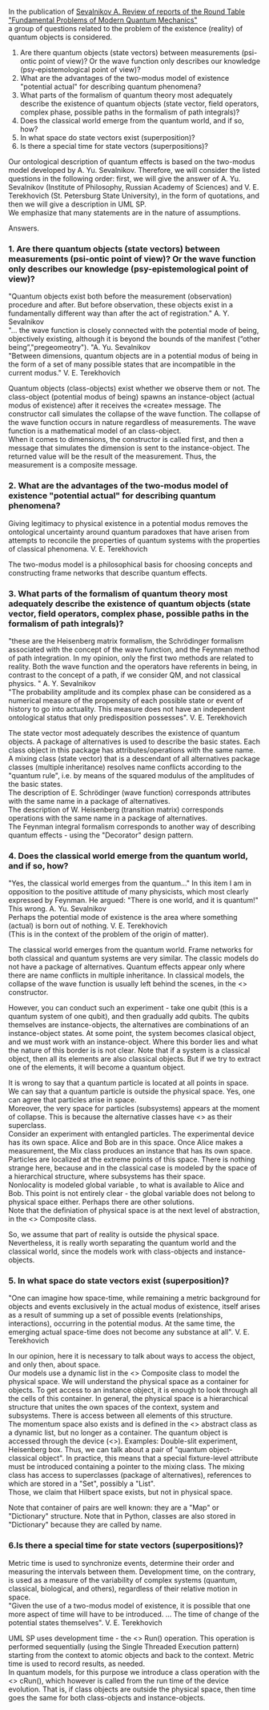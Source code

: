In the publication of [Sevalnikov A. Review of reports of the Round Table "Fundamental Problems of Modern Quantum Mechanics"](https://vox-journal.org/html/issues/480)  
a group of questions related to the problem of the existence (reality) of quantum objects is considered.

1. Are there quantum objects (state vectors) between measurements
(psi-ontic point of view)? Or the wave function only describes our knowledge
(psy-epistemological point of view)?
2. What are the advantages of the two-modus model of existence "potential actual" for describing quantum phenomena?
3. What parts of the formalism of quantum theory most adequately describe the existence of quantum objects (state vector, field operators, complex phase, possible paths in the formalism of path integrals)?
4. Does the classical world emerge from the quantum world, and if so, how?
5. In what space do state vectors exist (superposition)?
6. Is there a special time for state vectors (superpositions)?

Our ontological description of quantum effects is based on the two-modus model developed by A. Yu. Sevalnikov. Therefore, we will consider the listed questions in the following order: first, we will give the answer of A. Yu. Sevalnikov (Institute of Philosophy, Russian Academy of Sciences) and V. E. Terekhovich (St. Petersburg State University), in the form of quotations, and then we will give a description in UML SP.  
We emphasize that many statements are in the nature of assumptions.

Answers.
### 1. Are there quantum objects (state vectors) between measurements (psi-ontic point of view)? Or the wave function only describes our knowledge (psy-epistemological point of view)?  
"Quantum objects exist both before the measurement (observation) procedure and after. But before observation, these objects exist in a fundamentally different way than after the act of registration." A. Y. Sevalnikov  
"... the wave function is closely connected with the potential mode of being, objectively
existing, although it is beyond the bounds of the manifest (“other being”,"pregeomeotry"). "A. Yu. Sevalnikov  
"Between dimensions, quantum objects are in a potential modus of being
in the form of a set of many possible states that are incompatible in the current
modus." V. E. Terekhovich
  
Quantum objects (class-objects) exist whether we observe them or not. The class-object (potential modus of being) spawns an instance-object (actual modus of existence) after it receives the «create» message. The constructor call simulates the collapse of the wave function. The collapse of the wave function occurs in nature regardless of measurements.
The wave function is a mathematical model of an class-object.  
When it comes to dimensions, the constructor is called first, and then a message that simulates the dimension is sent to the instance-object. The returned value will be the result of the measurement. Thus, the measurement is a composite message.

### 2. What are the advantages of the two-modus model of existence "potential actual" for describing quantum phenomena?  
Giving legitimacy to physical existence in a potential modus removes the ontological uncertainty around quantum paradoxes that have arisen from attempts to reconcile the properties of quantum systems with the properties of classical phenomena.
V. E. Terekhovich  

The two-modus model is a philosophical basis for choosing concepts and constructing frame networks that describe quantum effects.

### 3. What parts of the formalism of quantum theory most adequately describe the existence of quantum objects (state vector, field operators, complex phase, possible paths in the formalism of path integrals)?  
"these are the Heisenberg matrix formalism, the Schrödinger formalism associated with the concept of the wave function, and the Feynman method of path integration. In my opinion, only the first two methods are related to reality. Both the wave function and the operators have referents in being, in contrast to the concept of a path, if we consider QM, and not classical physics. " A. Y. Sevalnikov  
"The probability amplitude and its complex phase can be considered as a numerical measure of the propensity of each possible state or event of history to go into actuality. This measure does not have an independent ontological
status that only predisposition possesses". V. E. Terekhovich  
  
The state vector most adequately describes the existence of quantum objects. A package of alternatives is used to describe the basic states. Each class object in this package has attributes/operations with the same name. A mixing class (state vector) that is a descendant of all alternatives package classes (multiple inheritance) resolves name conflicts according to the "quantum rule", i.e. by means of the squared modulus of the amplitudes of the basic states.  
The description of E. Schrödinger (wave function) corresponds attributes  with the same name in a package of alternatives.  
The description of W. Heisenberg (transition matrix) corresponds  operations with the same name in a package of alternatives.  
The Feynman integral formalism corresponds to another way of describing quantum effects - using the "Decorator" design pattern.  

  
### 4. Does the classical world emerge from the quantum world, and if so, how?  
"Yes, the classical world emerges from the quantum..."
In this item I am in opposition to the positive attitude of many physicists, which most clearly
expressed by Feynman. He argued: "There is one world, and it is quantum!" This
wrong. A. Yu. Sevalnikov  
Perhaps the potential mode of existence is the area where something (actual) is born out of nothing. V. E. Terekhovich  
(This is in the context of the problem of the origin of matter).  
  
The classical world emerges from the quantum world. Frame networks for both classical and quantum systems are very similar. The classic models do not have a package of alternatives. Quantum effects appear only where there are name conflicts in multiple inheritance. In classical models, the collapse of the wave function is usually left behind the scenes, in the <<Context>> constructor.  
  
However, you can conduct such an experiment - take one qubit (this is a quantum system of one qubit), and then gradually add qubits. The qubits themselves are instance-objects, the alternatives are combinations of an instance-object states.  At some point, the system becomes clasical object, and we must work with an instance-object. Where this border lies and what the nature of this border is is not clear.
Note that if a system is a classical object, then all its elements are also classical objects. But if we try to extract one of the elements, it will become a quantum object.  
  
It is wrong to say that a quantum particle is located at all points in space. We can say that a quantum particle is outside the physical space. Yes, one can agree that particles arise in space.  
Moreover, the very space for particles (subsystems) appears at the moment of collapse. This is because the alternative classes have <<Category>> as their superclass.  
Consider an experiment with entangled particles. The experimental device has its own space. Alice and Bob are in this space. Once Alice makes a measurement, the Mix class produces an instance that has its own space. Particles are localized at the extreme points of this space. There is nothing strange here, because and in the classical case is modeled by the space of a hierarchical structure, where subsystems has their space.  
Nonlocality is modeled global variable , to what is available to Alice and Bob. This point is not entirely clear - the global variable does not belong to physical space either. Perhaps there are other solutions.  
Note that the definiation of physical space is at the next level of abstraction, in the <<Category>> Composite class.  
  
So, we assume that part of reality is outside the physical space.  
Nevertheless, it is really worth separating the quantum world and the classical world, since the models work with class-objects and instance-objects.  
  
### 5. In what space do state vectors exist (superposition)?  
"One can imagine how space-time, while remaining a metric background for
objects and events exclusively in the actual modus of existence, itself arises
as a result of summing up a set of possible events (relationships, interactions),
occurring in the potential modus. At the same time, the emerging actual
space-time does not become any substance at all". V. E. Terekhovich   
  
In our opinion, here it is necessary to talk about ways to access the object, and only then, about space.  
Our models use a dynamic list in the <<Category>> Composite  class to model the physical space. We will understand the physical space as a container for objects. To get access to an instance object, it is enough to look through all the cells of this container. In general, the physical space is a hierarchical structure that unites the own spaces of the context, system and subsystems. There is access between all elements of this structure.  
The momentum space also exists and is defined in the <<Substance>> abstract class as a dynamic list, but no longer as a container.
The quantum object is accessed through the device (<<System>>). Examples: Double-slit experiment, Heisenberg box. Thus, we can talk about a pair of "quantum object-classical object". In practice, this means that a special fixture-level attribute must be introduced containing a pointer to the mixing class. The mixing class has access to superclasses (package of alternatives), references to which are stored in a "Set", possibly a "List".  
Those, we claim that Hilbert space exists, but not in physical space.  
  
Note that  container of pairs are well known: they are a "Map" or "Dictionary" structure. Note that in Python, classes are also stored in "Dictionary" because they are called by name.    
  
### 6.Is there a special time for state vectors (superpositions)?  
Metric time is used to synchronize events, determine their order
and measuring the intervals between them. Development time, on the contrary, is used as a measure of the variability of complex systems (quantum, classical, biological, and others), regardless of their relative motion in space.  
"Given the use of a two-modus model of existence, it is possible that one more aspect of time will have to be introduced. ... The time of change of the potential states themselves". V. E. Terekhovich  
  
UML SP uses development time - the <<Exist>> Run() operation. This operation is performed sequentially (using the Single Threaded Execution pattern) starting from the context to atomic objects and back to the context. Metric time is used to record results, as needed.  
In quantum models, for this purpose we introduce a class operation with the <<Exist>> cRun(), which however is called from the run time of the device evolution. That is, if class objects are outside the physical space, then time goes the same for both class-objects and instance-objects.  
